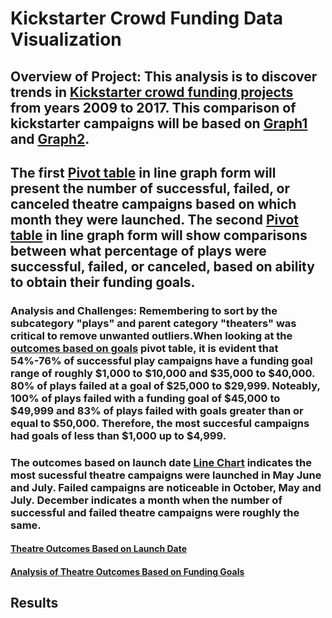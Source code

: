# Kickstarter Crowd Funding Data Visualization 

## Overview of Project: This analysis is to discover trends in [Kickstarter crowd funding projects](https://github.com/GNovakGit/Kickstarter-Challenge-1/blob/main/Kickstarter_challenge_1.xlsx) from years 2009 to 2017. This comparison of kickstarter campaigns will be based on [Graph1](https://github.com/GNovakGit/Kickstarter-Challenge-1/blob/main/Theatre_Outcomes_vs_Launch_Graph.png) and [Graph2](https://github.com/GNovakGit/Kickstarter-Challenge-1/blob/main/Outcomes_vs_Goals.png). 

## The first [Pivot table](https://github.com/GNovakGit/Kickstarter-Challenge-1/blob/main/Theatre_Outcomes_vs_Launch_Graph.png) in line graph form will present the number of successful, failed, or canceled theatre campaigns based on which month they were launched. The second [Pivot table](https://github.com/GNovakGit/Kickstarter-Challenge-1/blob/main/Outcomes_vs_Goals.png) in line graph form will show comparisons between what percentage of plays were successful, failed, or canceled, based on ability to obtain their funding goals.

### Analysis and Challenges: Remembering to sort by the subcategory "plays" and parent category "theaters" was critical to remove unwanted outliers.When looking at the [outcomes based on goals](https://github.com/GNovakGit/Kickstarter-Challenge-1/blob/main/Outcomes_vs_Goals.png) pivot table, it is evident that 54%-76% of successful play campaigns have a funding goal range of roughly $1,000 to $10,000 and $35,000 to $40,000. 80% of plays failed at a goal of $25,000 to $29,999. Noteably, 100% of plays failed with a funding goal of $45,000 to $49,999 and 83% of plays failed with goals greater than or equal to $50,000. Therefore, the most succesful campaigns had goals of less than $1,000 up to $4,999.

### The outcomes based on launch date [Line Chart](https://github.com/GNovakGit/Kickstarter-Challenge-1/blob/main/Theatre_Outcomes_vs_Launch_Graph.png) indicates the most sucessful theatre campaigns were launched in May June and July. Failed campaigns are noticeable in October, May and July. December indicates a month when the number of successful and failed theatre campaigns were roughly the same. 

#### [Theatre Outcomes Based on Launch Date](https://github.com/GNovakGit/Kickstarter-Challenge-1/blob/main/Theatre_Outcomes_vs_Launch_Graph.png)

#### [Analysis of Theatre Outcomes Based on Funding Goals](https://github.com/GNovakGit/Kickstarter-Challenge-1/blob/main/Outcomes_vs_Goals.png)


## Results

